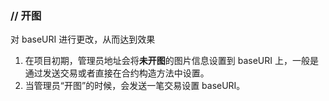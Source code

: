 ### // 开图

对 baseURI 进行更改，从而达到效果

1. 在项目初期，管理员地址会将**未开图**的图片信息设置到 baseURI 上，一般是通过发送交易或者直接在合约构造方法中设置。
2. 当管理员“开图”的时候，会发送一笔交易设置 baseURI。